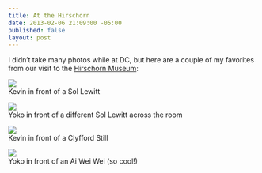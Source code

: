 ```yaml
---
title: At the Hirschorn
date: 2013-02-06 21:09:00 -05:00
published: false
layout: post
---
```


I didn’t take many photos while at DC, but here are a couple of my favorites from our visit to the [Hirschorn Museum](http://hirschorn.si.edu):

![](https://dl.dropbox.com/u/28312/Yoko.is%20Assets/Images/2013-0205-dc-sol-kevin.jpg)  
Kevin in front of a Sol Lewitt

![](https://dl.dropbox.com/u/28312/Yoko.is%20Assets/Images/2013-0205-dc-sol-yoko.jpg)  
Yoko in front of a different Sol Lewitt across the room

![](https://dl.dropbox.com/u/28312/Yoko.is%20Assets/Images/2013-0205-dc-hirschorn-kevin.jpg)  
Kevin in front of a Clyfford Still

![](https://dl.dropbox.com/u/28312/Yoko.is%20Assets/Images/2013-0205-dc-hirschorn-yoko.jpg)  
Yoko in front of an Ai Wei Wei (so cool!)
